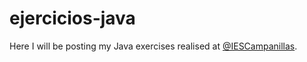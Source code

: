 # ejercicios-java
Here I will be posting my Java exercises realised at [@IESCampanillas](https://github.com/iescampanillas).
